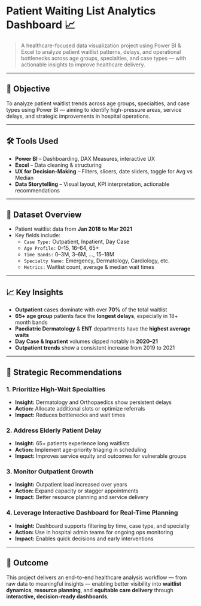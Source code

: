 # Patient Waiting List Analytics Dashboard 📈

> A healthcare-focused data visualization project using Power BI & Excel to analyze patient waitlist patterns, delays, and operational bottlenecks across age groups, specialties, and case types — with actionable insights to improve healthcare delivery.

---

## 🧠 Objective

To analyze patient waitlist trends across age groups, specialties, and case types using Power BI — aiming to identify high-pressure areas, service delays, and strategic improvements in hospital operations.

---

## 🛠 Tools Used

- **Power BI** – Dashboarding, DAX Measures, interactive UX  
- **Excel** – Data cleaning & structuring  
- **UX for Decision-Making** – Filters, slicers, date sliders, toggle for Avg vs Median  
- **Data Storytelling** – Visual layout, KPI interpretation, actionable recommendations

---

## 📂 Dataset Overview

- Patient waitlist data from **Jan 2018 to Mar 2021**
- Key fields include:  
  - `Case Type:` Outpatient, Inpatient, Day Case  
  - `Age Profile:` 0–15, 16–64, 65+  
  - `Time Bands:` 0–3M, 3–6M, ..., 15–18M  
  - `Specialty Name:` Emergency, Dermatology, Cardiology, etc.  
  - `Metrics:` Waitlist count, average & median wait times

---

## 📈 Key Insights

- **Outpatient** cases dominate with over **70%** of the total waitlist  
- **65+ age group** patients face the **longest delays**, especially in 18+ month bands  
- **Paediatric Dermatology** & **ENT** departments have the **highest average waits**  
- **Day Case & Inpatient** volumes dipped notably in **2020–21**  
- **Outpatient trends** show a consistent increase from 2019 to 2021

---

## 📌 Strategic Recommendations

### 1. Prioritize High-Wait Specialties  
- **Insight:** Dermatology and Orthopaedics show persistent delays  
- **Action:** Allocate additional slots or optimize referrals  
- **Impact:** Reduces bottlenecks and wait times

### 2. Address Elderly Patient Delay  
- **Insight:** 65+ patients experience long waitlists  
- **Action:** Implement age-priority triaging in scheduling  
- **Impact:** Improves service equity and outcomes for vulnerable groups

### 3. Monitor Outpatient Growth  
- **Insight:** Outpatient load increased over years  
- **Action:** Expand capacity or stagger appointments  
- **Impact:** Better resource planning and service delivery

### 4. Leverage Interactive Dashboard for Real-Time Planning  
- **Insight:** Dashboard supports filtering by time, case type, and specialty  
- **Action:** Use in hospital admin teams for ongoing ops monitoring  
- **Impact:** Enables quick decisions and early interventions

---

## 🎯 Outcome

This project delivers an end-to-end healthcare analysis workflow — from raw data to meaningful insights — enabling better visibility into **waitlist dynamics**, **resource planning**, and **equitable care delivery** through **interactive, decision-ready dashboards**.
